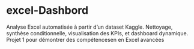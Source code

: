 # excel-Dashbord
Analyse Excel automatisée à partir d’un dataset Kaggle. Nettoyage, synthèse conditionnelle, visualisation des KPIs, et dashboard dynamique. Projet 1 pour démontrer des compétencesen en Excel avancées
